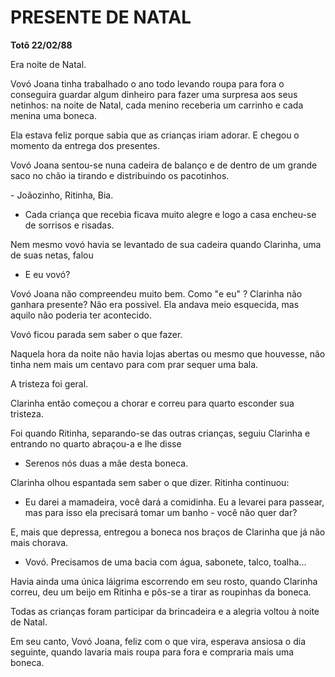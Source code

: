 PRESENTE DE NATAL
===

**Totô 22/02/88**

Era noite de Natal.

Vovó Joana tinha trabalhado o ano todo levando roupa para fora o
conseguira guardar algum dinheiro para fazer uma surpresa aos seus
netinhos: na noite de Natal, cada menino receberia um carrinho e cada
menina uma boneca.

Ela estava feliz porque sabia que as crianças iriam
adorar. E chegou o momento da entrega dos presentes.

Vovó Joana sentou-se nuna cadeira de balanço e de dentro de um grande
saco no chão ia tirando e distribuindo os pacotinhos.

\- Joãozinho, Ritinha, Bia.

- Cada criança que recebia ficava muito alegre e logo a casa encheu-se
  de sorrisos e risadas.

Nem mesmo vovó havia se levantado de sua cadeira quando Clarinha, uma
de suas netas, falou

- E eu vovó?

Vovó Joana não compreendeu muito bem. Como "e eu" ?  Clarinha não
ganhara presente? Não era possivel. Ela andava meio esquecida, mas
aquilo não poderia ter acontecido.

Vovó ficou parada sem saber o que fazer.

Naquela hora da noite não havia lojas abertas ou mesmo que houvesse,
não tinha nem mais um centavo para com prar sequer uma bala.

A tristeza foi geral.

Clarinha então começou a chorar e correu para quarto esconder sua
tristeza.

Foi quando Ritinha, separando-se das outras crianças, seguiu Clarinha
e entrando no quarto abraçou-a e lhe disse

- Serenos nós duas a mãe desta boneca.

Clarinha olhou espantada sem saber o que dizer. Ritinha continuou:

- Eu darei a mamadeira, você dará a comidinha. Eu a levarei para
passear, mas para isso ela precisará tomar um banho - você não quer
dar?

E, mais que depressa, entregou a boneca nos braços
de Clarinha que já não mais chorava.

- Vovó. Precisamos de uma bacia com água, sabonete,
talco, toalha...

Havia ainda uma única láigrima escorrendo em seu rosto, quando
Clarinha correu, deu um beijo em Ritinha e pôs-se a tirar as roupinhas
da boneca.

Todas as crianças foram participar da brincadeira e a alegria voltou à
noite de Natal.

Em seu canto, Vovó Joana, feliz com o que vira, esperava ansiosa o dia
seguinte, quando lavaria mais roupa para fora e compraria mais uma
boneca.